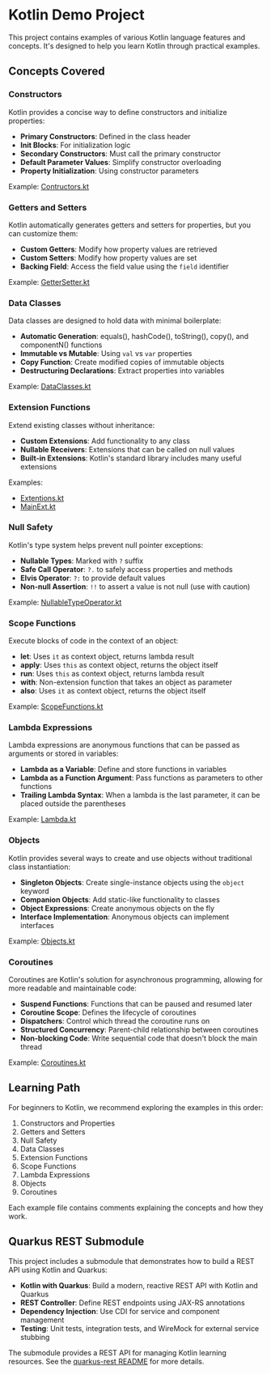 # Kotlin Demo Project

This project contains examples of various Kotlin language features and concepts. It's designed to help you learn Kotlin through practical examples.

## Concepts Covered

### Constructors

Kotlin provides a concise way to define constructors and initialize properties:

- **Primary Constructors**: Defined in the class header
- **Init Blocks**: For initialization logic
- **Secondary Constructors**: Must call the primary constructor
- **Default Parameter Values**: Simplify constructor overloading
- **Property Initialization**: Using constructor parameters

Example: [Contructors.kt](src/main/kotlin/za/co/ee/constructors/Contructors.kt)

### Getters and Setters

Kotlin automatically generates getters and setters for properties, but you can customize them:

- **Custom Getters**: Modify how property values are retrieved
- **Custom Setters**: Modify how property values are set
- **Backing Field**: Access the field value using the `field` identifier

Example: [GetterSetter.kt](src/main/kotlin/za/co/ee/getset/GetterSetter.kt)

### Data Classes

Data classes are designed to hold data with minimal boilerplate:

- **Automatic Generation**: equals(), hashCode(), toString(), copy(), and componentN() functions
- **Immutable vs Mutable**: Using `val` vs `var` properties
- **Copy Function**: Create modified copies of immutable objects
- **Destructuring Declarations**: Extract properties into variables

Example: [DataClasses.kt](src/main/kotlin/za/co/ee/dataclasses/DataClasses.kt)

### Extension Functions

Extend existing classes without inheritance:

- **Custom Extensions**: Add functionality to any class
- **Nullable Receivers**: Extensions that can be called on null values
- **Built-in Extensions**: Kotlin's standard library includes many useful extensions

Examples: 
- [Extentions.kt](src/main/kotlin/za/co/ee/ext/Extentions.kt)
- [MainExt.kt](src/main/kotlin/za/co/ee/ext/MainExt.kt)

### Null Safety

Kotlin's type system helps prevent null pointer exceptions:

- **Nullable Types**: Marked with `?` suffix
- **Safe Call Operator**: `?.` to safely access properties and methods
- **Elvis Operator**: `?:` to provide default values
- **Non-null Assertion**: `!!` to assert a value is not null (use with caution)

Example: [NullableTypeOperator.kt](src/main/kotlin/za/co/ee/nulltypeop/NullableTypeOperator.kt)

### Scope Functions

Execute blocks of code in the context of an object:

- **let**: Uses `it` as context object, returns lambda result
- **apply**: Uses `this` as context object, returns the object itself
- **run**: Uses `this` as context object, returns lambda result
- **with**: Non-extension function that takes an object as parameter
- **also**: Uses `it` as context object, returns the object itself

Example: [ScopeFunctions.kt](src/main/kotlin/za/co/ee/scopefunctions/ScopeFunctions.kt)

### Lambda Expressions

Lambda expressions are anonymous functions that can be passed as arguments or stored in variables:

- **Lambda as a Variable**: Define and store functions in variables
- **Lambda as a Function Argument**: Pass functions as parameters to other functions
- **Trailing Lambda Syntax**: When a lambda is the last parameter, it can be placed outside the parentheses

Example: [Lambda.kt](src/main/kotlin/za/co/ee/lambda/Lambda.kt)

### Objects

Kotlin provides several ways to create and use objects without traditional class instantiation:

- **Singleton Objects**: Create single-instance objects using the `object` keyword
- **Companion Objects**: Add static-like functionality to classes
- **Object Expressions**: Create anonymous objects on the fly
- **Interface Implementation**: Anonymous objects can implement interfaces

Example: [Objects.kt](src/main/kotlin/za/co/ee/objects/Objects.kt)

### Coroutines

Coroutines are Kotlin's solution for asynchronous programming, allowing for more readable and maintainable code:

- **Suspend Functions**: Functions that can be paused and resumed later
- **Coroutine Scope**: Defines the lifecycle of coroutines
- **Dispatchers**: Control which thread the coroutine runs on
- **Structured Concurrency**: Parent-child relationship between coroutines
- **Non-blocking Code**: Write sequential code that doesn't block the main thread

Example: [Coroutines.kt](src/main/kotlin/za/co/ee/coroutine/Coroutines.kt)

## Learning Path

For beginners to Kotlin, we recommend exploring the examples in this order:

1. Constructors and Properties
2. Getters and Setters
3. Null Safety
4. Data Classes
5. Extension Functions
6. Scope Functions
7. Lambda Expressions
8. Objects
9. Coroutines

Each example file contains comments explaining the concepts and how they work.

## Quarkus REST Submodule

This project includes a submodule that demonstrates how to build a REST API using Kotlin and Quarkus:

- **Kotlin with Quarkus**: Build a modern, reactive REST API with Kotlin and Quarkus
- **REST Controller**: Define REST endpoints using JAX-RS annotations
- **Dependency Injection**: Use CDI for service and component management
- **Testing**: Unit tests, integration tests, and WireMock for external service stubbing

The submodule provides a REST API for managing Kotlin learning resources. See the [quarkus-rest README](quarkus-rest/README.md) for more details.
